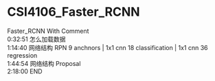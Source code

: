 # CSI4106_Faster_RCNN
<p2>Faster_RCNN With Comment</p2></br>
0:32:51 怎么加载数据</br>
1:14:40 网络结构 RPN 9 anchnors | 1x1 cnn 18 classification | 1x1 cnn 36 regression</br>
1:44:54 网络结构 Proposal</br>
2:18:00 END</br>